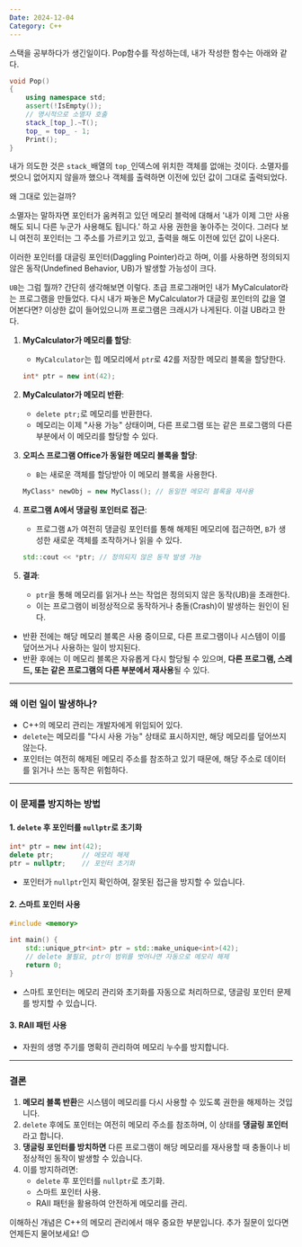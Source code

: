 ```yaml
---
Date: 2024-12-04
Category: C++
---
```

스택을 공부하다가 생긴일이다. Pop함수를 작성하는데, 내가 작성한 함수는 아래와 같다.
```cpp
void Pop()
{
	using namespace std;
	assert(!IsEmpty());
	// 명시적으로 소멸자 호출
	stack_[top_].~T();
	top_ = top_ - 1;
	Print();
}
```

내가 의도한 것은 `stack_`배열의 `top_`인덱스에 위치한 객체를 없애는 것이다. 소멸자를 썻으니 없어지지 않을까 했으나 객체를 출력하면 이전에 있던 값이 그대로 출력되었다.

왜 그대로 있는걸까?

소멸자는 말하자면 포인터가 움켜쥐고 있던 메모리 블럭에 대해서 '내가 이제 그만 사용해도 되니 다른 누군가 사용해도 됩니다.' 하고 사용 권한을 놓아주는 것이다. 그러다 보니 여전히 포인터는 그 주소를 가르키고 있고, 출력을 해도 이전에 있던 값이 나온다.

이러한 포인터를 대글링 포인터(Daggling Pointer)라고 하며, 이를 사용하면 정의되지 않은 동작(Undefined Behavior, UB)가 발생할 가능성이 크다.

`UB`는 그럼 뭘까? 간단히 생각해보면 이렇다. 초급 프로그래머인 내가 MyCalculator라는 프로그램을 만들었다. 다시 내가 짜놓은 MyCalculator가 대글링 포인터의 값을 열어본다면?  이상한 값이 들어있으니까 프로그램은 크래시가 나게된다. 이걸 UB라고 한다.

1. **MyCalculator가 메모리를 할당**:
    - `MyCalculator`는 힙 메모리에서 `ptr`로 42를 저장한 메모리 블록을 할당한다.
    ```cpp
    int* ptr = new int(42);
    ```
    
2.  **MyCalculator가 메모리 반환**:
    - `delete ptr;`로 메모리를 반환한다.
    - 메모리는 이제 "사용 가능" 상태이며, 다른 프로그램 또는 같은 프로그램의 다른 부분에서 이 메모리를 할당할 수 있다.
3. **오피스 프로그램 Office가 동일한 메모리 블록을 할당**:
    - `B`는 새로운 객체를 할당받아 이 메모리 블록을 사용한다.
    ```cpp
    MyClass* newObj = new MyClass(); // 동일한 메모리 블록을 재사용
    ```
    
4. **프로그램 A에서 댕글링 포인터로 접근**:
    - 프로그램 `A`가 여전히 댕글링 포인터를 통해 해제된 메모리에 접근하면, `B`가 생성한 새로운 객체를 조작하거나 읽을 수 있다.
    
    ```cpp
    std::cout << *ptr; // 정의되지 않은 동작 발생 가능
    ```
    
5. **결과**:
    - `ptr`을 통해 메모리를 읽거나 쓰는 작업은 정의되지 않은 동작(UB)을 초래한다.
    - 이는 프로그램이 비정상적으로 동작하거나 충돌(Crash)이 발생하는 원인이 된다.

- 반환 전에는 해당 메모리 블록은 사용 중이므로, 다른 프로그램이나 시스템이 이를 덮어쓰거나 사용하는 일이 방지된다.
- 반환 후에는 이 메모리 블록은 자유롭게 다시 할당될 수 있으며, **다른 프로그램, 스레드, 또는 같은 프로그램의 다른 부분에서 재사용**될 수 있다.
---
### **왜 이런 일이 발생하나?**

- C++의 메모리 관리는 개발자에게 위임되어 있다.
- `delete`는 메모리를 "다시 사용 가능" 상태로 표시하지만, 해당 메모리를 덮어쓰지 않는다.
- 포인터는 여전히 해제된 메모리 주소를 참조하고 있기 때문에, 해당 주소로 데이터를 읽거나 쓰는 동작은 위험하다.
---
### **이 문제를 방지하는 방법**
#### 1. `delete` 후 포인터를 `nullptr`로 초기화
```cpp
int* ptr = new int(42);
delete ptr;       // 메모리 해제
ptr = nullptr;    // 포인터 초기화
```

- 포인터가 `nullptr`인지 확인하여, 잘못된 접근을 방지할 수 있습니다.
#### 2. 스마트 포인터 사용

```cpp
#include <memory>

int main() {
    std::unique_ptr<int> ptr = std::make_unique<int>(42);
    // delete 불필요, ptr이 범위를 벗어나면 자동으로 메모리 해제
    return 0;
}
```

- 스마트 포인터는 메모리 관리와 초기화를 자동으로 처리하므로, 댕글링 포인터 문제를 방지할 수 있습니다.

#### 3. RAII 패턴 사용

- 자원의 생명 주기를 명확히 관리하여 메모리 누수를 방지합니다.

---

### **결론**

1. **메모리 블록 반환**은 시스템이 메모리를 다시 사용할 수 있도록 권한을 해제하는 것입니다.
2. `delete` 후에도 포인터는 여전히 메모리 주소를 참조하며, 이 상태를 **댕글링 포인터**라고 합니다.
3. **댕글링 포인터를 방치하면** 다른 프로그램이 해당 메모리를 재사용할 때 충돌이나 비정상적인 동작이 발생할 수 있습니다.
4. 이를 방지하려면:
    - `delete` 후 포인터를 `nullptr`로 초기화.
    - 스마트 포인터 사용.
    - RAII 패턴을 활용하여 안전하게 메모리를 관리.

이해하신 개념은 C++의 메모리 관리에서 매우 중요한 부분입니다. 추가 질문이 있다면 언제든지 물어보세요! 😊